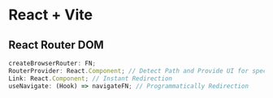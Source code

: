 # React + Vite

## React Router DOM

```js
createBrowserRouter: FN;
RouterProvider: React.Component; // Detect Path and Provide UI for specific path
Link: React.Component; // Instant Redirection
useNavigate: (Hook) => navigateFN; // Programmatically Redirection
```
